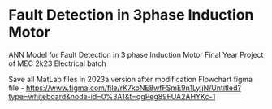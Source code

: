 # Fault Detection in 3phase Induction Motor
 ANN Model for Fault Detection in 3 phase Induction Motor
 Final Year Project of MEC 2k23 Electrical batch

 Save all MatLab files in 2023a version after modification
Flowchart figma file - https://www.figma.com/file/rK7koNE8wfFSmE9n1LyijN/Untitled?type=whiteboard&node-id=0%3A1&t=qgPeg89FUA2AHYKc-1
